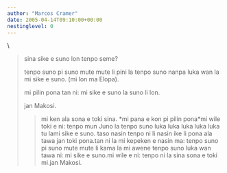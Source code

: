 ```yaml
---
author: "Marcos Cramer"
date: 2005-04-14T09:10:00+00:00
nestinglevel: 0
---
```

\
> 
> 
> sina sike e suno lon tenpo seme?
> 
>> 
> tenpo suno pi suno mute mute li pini la tenpo suno nanpa luka wan la
> mi sike e suno. (mi lon ma Elopa).
> 
>> 
> mi pilin pona tan ni: mi sike e suno la suno li lon.
> 
>> 
> jan Makosi.
>> mi ken ala sona e toki sina. \*mi pana e kon pi pilin pona\*mi wile toki e ni: tenpo mun Juno la tenpo suno luka luka luka luka luka tu lami sike e suno. taso nasin tenpo ni li nasin ike li pona ala tawa jan toki pona.tan ni la mi kepeken e nasin ma: tenpo suno pi suno mute mute li kama la mi awene tenpo suno luka wan tawa ni: mi sike e suno.mi wile e ni: tenpo ni la sina sona e toki mi.jan Makosi.